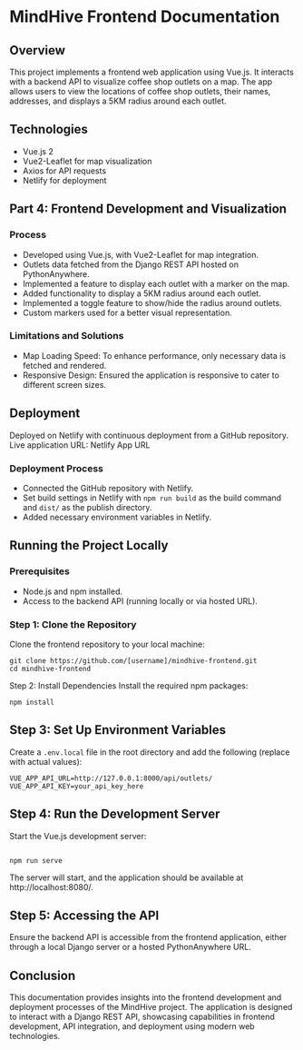 # MindHive Frontend Documentation

## Overview
This project implements a frontend web application using Vue.js. It interacts with a backend API to visualize coffee shop outlets on a map. The app allows users to view the locations of coffee shop outlets, their names, addresses, and displays a 5KM radius around each outlet.

## Technologies
- Vue.js 2
- Vue2-Leaflet for map visualization
- Axios for API requests
- Netlify for deployment

## Part 4: Frontend Development and Visualization
### Process
- Developed using Vue.js, with Vue2-Leaflet for map integration.
- Outlets data fetched from the Django REST API hosted on PythonAnywhere.
- Implemented a feature to display each outlet with a marker on the map.
- Added functionality to display a 5KM radius around each outlet.
- Implemented a toggle feature to show/hide the radius around outlets.
- Custom markers used for a better visual representation.

### Limitations and Solutions
- Map Loading Speed: To enhance performance, only necessary data is fetched and rendered.
- Responsive Design: Ensured the application is responsive to cater to different screen sizes.

## Deployment
Deployed on Netlify with continuous deployment from a GitHub repository.
Live application URL: Netlify App URL

### Deployment Process
- Connected the GitHub repository with Netlify.
- Set build settings in Netlify with `npm run build` as the build command and `dist/` as the publish directory.
- Added necessary environment variables in Netlify.

## Running the Project Locally
### Prerequisites
- Node.js and npm installed.
- Access to the backend API (running locally or via hosted URL).

### Step 1: Clone the Repository
Clone the frontend repository to your local machine:

```
git clone https://github.com/[username]/mindhive-frontend.git
cd mindhive-frontend
```
Step 2: Install Dependencies
Install the required npm packages:
```
npm install
```
## Step 3: Set Up Environment Variables
Create a `.env.local` file in the root directory and add the following (replace with actual values):

```
VUE_APP_API_URL=http://127.0.0.1:8000/api/outlets/
VUE_APP_API_KEY=your_api_key_here
```

## Step 4: Run the Development Server
Start the Vue.js development server:
```

npm run serve
```

The server will start, and the application should be available at http://localhost:8080/.

## Step 5: Accessing the API
Ensure the backend API is accessible from the frontend application, either through a local Django server or a hosted PythonAnywhere URL.

## Conclusion
This documentation provides insights into the frontend development and deployment processes of the MindHive project. The application is designed to interact with a Django REST API, showcasing capabilities in frontend development, API integration, and deployment using modern web technologies.
